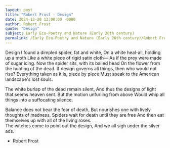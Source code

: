 ```yaml
---
layout: post
title: "Robert Frost - Design"
date: 2024-12-28 12:00:00 -0000
author: Robert Frost
quote: "Design"
subject: Early Eco-Poetry and Nature (Early 20th century)
permalink: /Early Eco-Poetry and Nature (Early 20th century)/Robert Frost/Robert Frost - Design
---
```


Design
I found a dimpled spider, fat and white,
On a white heal-all, holding up a moth
Like a white piece of rigid satin cloth—
As if the prey were made of sugar icing.
Now the spider sits, with its balled head
On the flower from the hunting of the dead.
If design governs all things, then who would not rise?
Everything taken as it is, piece by piece
Must speak to the American landscape's lost souls.

The white burlap of the dead remain silent,
And thus the designs of light that seems heaven sent.
But the motion unfurling from above
Would whip all things into a suffocating silence.

Balance does not bear the fear of death,
But nourishes one with lively thoughts of madness.
Spiders wait for death until they are free
And then eat themselves up with all of the living roses.  
The witches come to point out the design,
And we all sigh under the silver ads.

- Robert Frost
